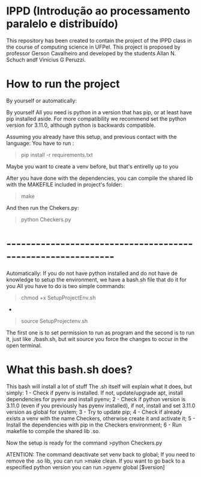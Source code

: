 # IPPD (Introdução ao processamento paralelo e distribuído)

This repository has been created to contain the project of the IPPD class in the course of computing science in UFPel.
This project is proposed by professor Gerson Cavalheiro and developed by the students Allan N. Schuch andf Vinícius G Peruzzi.

# How to run the project

By yourself or automatically:

By yourself
All you need is python in a version that has pip, or at least have pip installed aside.
For more compatibility we recommend set the python version for 3.11.0, although python is backwards compatible.

Assuming you already have this setup, and previous contact with the language:
You have to run :
>pip install -r requirements.txt

Maybe you want to create a venv before, but that's entirelly up to you

After you have done with the dependencies, you can compile the shared lib with the MAKEFILE included in project's folder:
>make

And then run the Chekers.py:
>python Checkers.py

# ------------------------------------------------------------

Automatically:
If you do not have python installed and do not have de knowledge to setup the environment, we have a bash.sh file that do it for you
All you have to do is two simple commands:

>chmod +x SetupProjectEnv.sh
-
>source SetupProjectenv.sh

The first one is to set permission to run as program and the second is to run it, just like ./bash.sh, but wit source you force the changes to occur in the open terminal.

# What this bash.sh does?
This bash will install a lot of stuff
The .sh itself will explain what it does, but simply:
1 - Check if pyenv is installed. If not, update/upgrade apt, install dependencies for pyenv and install pyenv;
2 - Check if python version is 3.11.0 (even if you previously has pyenv installed), if not, install and set 3.11.0 version as global for system;
3 - Try to update pip;
4 - Check if already exists a venv with the name Checkers, otherwise create it and activate it;
5 - Install the dependencies with pip in the Checkers environment;
6 - Run makefile to compile the shared lib .so.

Now the setup is ready for the command >python Checkers.py

ATENTION: The command deactivate set venv back to global;
    If you need to remove the .so lib, you can run >make clean.
    If you want to go back to a especified python version you can run >pyenv global [$version]